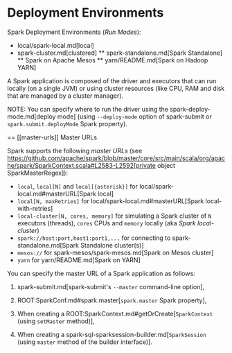 # Deployment Environments

Spark Deployment Environments (_Run Modes_):

* local/spark-local.md[local]
* spark-cluster.md[clustered]
** spark-standalone.md[Spark Standalone]
** Spark on Apache Mesos
** yarn/README.md[Spark on Hadoop YARN]

A Spark application is composed of the driver and executors that can run locally (on a single JVM) or using cluster resources (like CPU, RAM and disk that are managed by a cluster manager).

NOTE: You can specify where to run the driver using the spark-deploy-mode.md[deploy mode] (using `--deploy-mode` option of spark-submit or `spark.submit.deployMode` Spark property).

== [[master-urls]] Master URLs

Spark supports the following *master URLs* (see https://github.com/apache/spark/blob/master/core/src/main/scala/org/apache/spark/SparkContext.scala#L2583-L2592[private object SparkMasterRegex]):

* `local`, `local[N]` and `local[{asterisk}]` for local/spark-local.md#masterURL[Spark local]
* `local[N, maxRetries]` for local/spark-local.md#masterURL[Spark local-with-retries]
* `local-cluster[N, cores, memory]` for simulating a Spark cluster of `N` executors (threads), `cores` CPUs and `memory` locally (aka _Spark local-cluster_)
* `spark://host:port,host1:port1,...` for connecting to spark-standalone.md[Spark Standalone cluster(s)]
* `mesos://` for spark-mesos/spark-mesos.md[Spark on Mesos cluster]
* `yarn` for yarn/README.md[Spark on YARN]

You can specify the master URL of a Spark application as follows:

1. spark-submit.md[spark-submit's `--master` command-line option],

2. ROOT:SparkConf.md#spark.master[`spark.master` Spark property],

3. When creating a  ROOT:SparkContext.md#getOrCreate[`SparkContext` (using `setMaster` method)],

4. When creating a spark-sql-sparksession-builder.md[`SparkSession` (using `master` method of the builder interface)].

